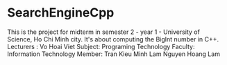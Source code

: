 # SearchEngineCpp
This is the project for midterm in semester 2 - year 1 - University of Science, Ho Chi Minh city.
It's about computing the BigInt number in C++.
Lecturers : Vo Hoai Viet
Subject: Programing Technology
Faculty: Information Technology
Member: Tran Kieu Minh Lam
        Nguyen Hoang Lam
